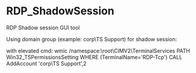 # RDP_ShadowSession
RDP Shadow session GUI tool

Using domain group (example: corp\TS Support) for shadow session:

with elevated cmd:
wmic /namespace:\\root\CIMV2\TerminalServices PATH Win32_TSPermissionsSetting WHERE (TerminalName='RDP-Tcp') CALL AddAccount 'corp\TS Support',2
